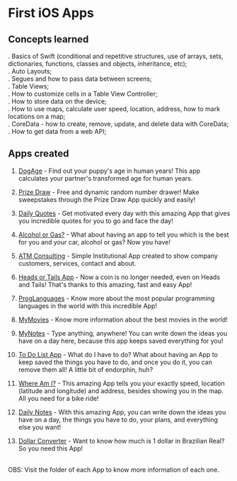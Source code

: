 # First iOS Apps


## Concepts learned

. Basics of Swift (conditional and repetitive structures, use of arrays, sets, dictionaries, functions, classes and objects, inheritance, etc);<br />
. Auto Layouts;<br />
. Segues and how to pass data between screens;<br />
. Table Views;<br />
. How to customize cells in a Table View Controller;<br />
. How to store data on the device;<br />
. How to use maps, calculate user speed, location, address, how to mark locations on a map;<br />
. CoreData - how to create, remove, update, and delete data with CoreData;<br />
. How to get data from a web API;<br />

## Apps created

1) <a href="https://github.com/ofernandopro/simple-ios-apps/tree/main/dog-age">DogAge</a> - Find out your puppy's age in human years! This app calculates your partner's transformed age for human years. <br />

2) <a href="https://github.com/ofernandopro/simple-ios-apps/tree/main/prize-draw-app">Prize Draw</a> - Free and dynamic random number drawer! Make sweepstakes through the Prize Draw App quickly and easily! <br />

3) <a href="https://github.com/ofernandopro/simple-ios-apps/tree/main/daily-quotes-app">Daily Quotes</a> - Get motivated every day with this amazing App that gives you incredible quotes for you to go and face the day! <br />

4) <a href="https://github.com/ofernandopro/simple-ios-apps/tree/main/alcohol-or-gas">Alcohol or Gas?</a> - What about having an app to tell you which is the best for you and your car, alcohol or gas? Now you have! <br />

5) <a href="https://github.com/ofernandopro/simple-ios-apps/tree/main/atm-consulting">ATM Consulting</a> - Simple Institutional App created to show company customers, services, contact and about. <br />

6) <a href="https://github.com/ofernandopro/simple-ios-apps/tree/main/heads-or-tails-app">Heads or Tails App</a> - Now a coin is no longer needed, even on Heads and Tails! That's thanks to this amazing, fast and easy App! <br />

7) <a href="">ProgLanguages</a> - Know more about the most popular programming languages in the world with this incredible App! <br />

8) <a href="https://github.com/ofernandopro/simple-ios-apps/tree/main/prog-languages-app">MyMovies</a> - Know more information about the best movies in the world! <br />

9) <a href="https://github.com/ofernandopro/simple-ios-apps/tree/main/my-notes-app">MyNotes</a> - Type anything, anywhere! You can write down the ideas you have on a day here, because this app keeps saved everything for you! <br />

10) <a href="https://github.com/ofernandopro/simple-ios-apps/tree/main/to-do-list">To Do List App</a> - What do I have to do? What about having an App to keep saved the things you have to do, and once you do it, you can remove them all! A little bit of endorphin, huh? <br />

11) <a href="https://github.com/ofernandopro/simple-ios-apps/tree/main/where-am-i">Where Am I?</a> - This amazing App tells you your exactly speed, location (latitude and longitude) and address, besides showing you in the map. All you need for a bike ride! <br />
12)  <a href="https://github.com/ofernandopro/simple-ios-apps/tree/main/daily-notes">Daily Notes</a> - With this amazing App, you can write down the ideas you have on a day, the things you have to do, your plans, and everything else you want!
13) <a href="https://github.com/ofernandopro/simple-ios-apps/tree/main/real-dollar-converter-app">Dollar Converter</a> - Want to know how much is 1 dollar in Brazilian Real? So you need this App!


<br />
OBS: Visit the folder of each App to know more information of each one.
